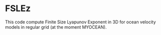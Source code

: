 FSLEz
======

This code compute Finite Size Lyapunov Exponent in 3D for ocean velocity models in regular grid (at the moment MYOCEAN). 
